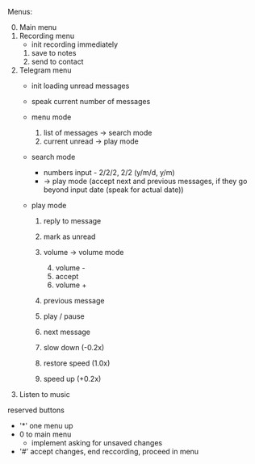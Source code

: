 Menus:

0. Main menu
1. Recording menu
    - init recording immediately
    1. save to notes
    2. send to contact
2. Telegram menu
    - init loading unread messages
    - speak current number of messages
    - menu mode

        1. list of messages -> search mode
        2. current unread -> play mode
    - search mode
        
        - numbers input - 2/2/2, 2/2 (y/m/d, y/m)
        - -> play mode (accept next and previous messages, if they go beyond input date (speak for actual date))
    - play mode

        1. reply to message
        2. mark as unread
        3. volume -> volume mode
            
            4. volume -
            5. accept
            6. volume +
        4. previous message
        5. play / pause
        6. next message
        7. slow down (-0.2x)
        8. restore speed (1.0x)
        9. speed up (+0.2x)
3. Listen to music


reserved buttons

- '*' one menu up
- 0 to main menu
    - implement asking for unsaved changes
- '#' accept changes, end reccording, proceed in menu